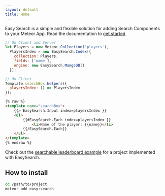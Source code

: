 ```yaml
---
layout: default
title: Home
---
```


Easy Search is a simple and flexible solution for adding Search Components to your Meteor App. Read the documentation to [get started](getting-started).

```javascript
// On Client and Server
let Players = new Meteor.Collection('players'),
  PlayersIndex = new EasySearch.Index({
    collection: Players,
    fields: ['name'],
    engine: new EasySearch.MongoDB()
  });
```

```javascript
// On Client
Template.searchBox.helpers({
  playersIndex: () => PlayersIndex
});
```

```html
{% raw %}
<template name="searchBox">
    {{> EasySearch.Input index=playersIndex }}
    <ul>
        {{#EasySearch.Each index=playersIndex }}
            <li>Name of the player: {{name}}</li>
        {{/EasySearch.Each}}
    </ul>
</template>
{% endraw %}
```

Check out the [searchable leaderboard example](https://github.com/matteodem/easy-search-leaderboard) for a project implemented with EasySearch.

## How to install

```sh
cd /path/to/project
meteor add easy:search
```
